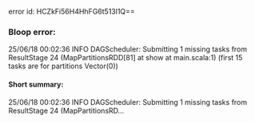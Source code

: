 error id: HCZkFi56H4HhFG6t513l1Q==
### Bloop error:

25/06/18 00:02:36 INFO DAGScheduler: Submitting 1 missing tasks from ResultStage 24 (MapPartitionsRDD[81] at show at main.scala:1) (first 15 tasks are for partitions Vector(0))
#### Short summary: 

25/06/18 00:02:36 INFO DAGScheduler: Submitting 1 missing tasks from ResultStage 24 (MapPartitionsRD...